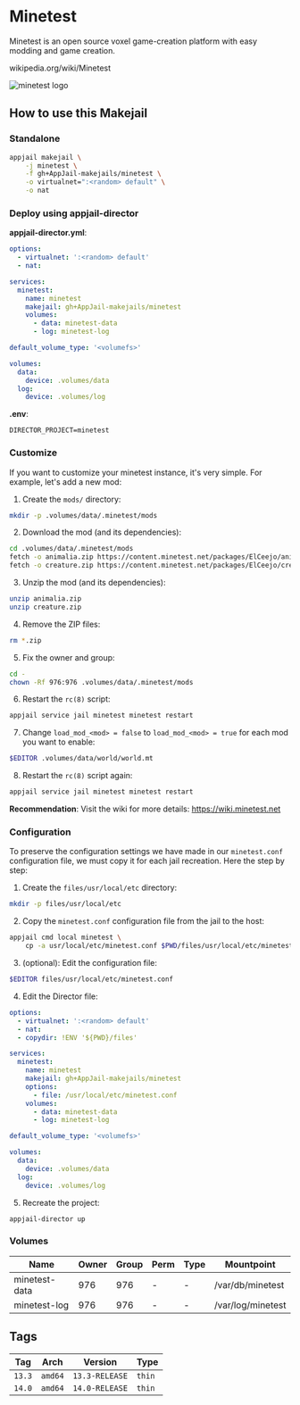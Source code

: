 # Minetest

Minetest is an open source voxel game-creation platform with easy modding and game creation.

wikipedia.org/wiki/Minetest

![minetest logo](https://upload.wikimedia.org/wikipedia/commons/thumb/a/a4/Minetest_logo.svg/512px-Minetest_logo.svg.png)

## How to use this Makejail

### Standalone

```sh
appjail makejail \
    -j minetest \
    -f gh+AppJail-makejails/minetest \
    -o virtualnet=":<random> default" \
    -o nat
```

### Deploy using appjail-director

**appjail-director.yml**:

```yaml
options:
  - virtualnet: ':<random> default'
  - nat:

services:
  minetest:
    name: minetest
    makejail: gh+AppJail-makejails/minetest
    volumes:
      - data: minetest-data
      - log: minetest-log

default_volume_type: '<volumefs>'

volumes:
  data:
    device: .volumes/data
  log:
    device: .volumes/log
```

**.env**:

```
DIRECTOR_PROJECT=minetest
```

### Customize

If you want to customize your minetest instance, it's very simple. For example, let's add a new mod:

1. Create the `mods/` directory:

```sh
mkdir -p .volumes/data/.minetest/mods
```

2. Download the mod (and its dependencies):

```sh
cd .volumes/data/.minetest/mods
fetch -o animalia.zip https://content.minetest.net/packages/ElCeejo/animalia/releases/23715/download/
fetch -o creature.zip https://content.minetest.net/packages/ElCeejo/creatura/releases/22754/download/
```

3. Unzip the mod (and its dependencies):

```sh
unzip animalia.zip
unzip creature.zip
```

4. Remove the ZIP files:

```sh
rm *.zip
```

5. Fix the owner and group:

```sh
cd -
chown -Rf 976:976 .volumes/data/.minetest/mods
```

6. Restart the `rc(8)` script:

```sh
appjail service jail minetest minetest restart
```

7. Change `load_mod_<mod> = false` to `load_mod_<mod> = true` for each mod you want to enable:

```sh
$EDITOR .volumes/data/world/world.mt
```

8. Restart the `rc(8)` script again:

```sh
appjail service jail minetest minetest restart
```

**Recommendation**: Visit the wiki for more details: https://wiki.minetest.net

### Configuration

To preserve the configuration settings we have made in our `minetest.conf` configuration file, we must copy it for each jail recreation. Here the step by step:

1. Create the `files/usr/local/etc` directory:

```sh
mkdir -p files/usr/local/etc
```

2. Copy the `minetest.conf` configuration file from the jail to the host:

```sh
appjail cmd local minetest \
    cp -a usr/local/etc/minetest.conf $PWD/files/usr/local/etc/minetest.conf
```

3. (optional): Edit the configuration file:

```sh
$EDITOR files/usr/local/etc/minetest.conf
```

4. Edit the Director file:

```yaml
options:
  - virtualnet: ':<random> default'
  - nat:
  - copydir: !ENV '${PWD}/files'

services:
  minetest:
    name: minetest
    makejail: gh+AppJail-makejails/minetest
    options:
      - file: /usr/local/etc/minetest.conf
    volumes:
      - data: minetest-data
      - log: minetest-log

default_volume_type: '<volumefs>'

volumes:
  data:
    device: .volumes/data
  log:
    device: .volumes/log
```

5. Recreate the project:

```
appjail-director up
```

### Volumes

| Name          | Owner | Group | Perm | Type | Mountpoint        |
| ------------- | ----- | ----- | ---- | ---- | ----------------- |
| minetest-data | 976   | 976   |  -   |  -   | /var/db/minetest  |
| minetest-log  | 976   | 976   |  -   |  -   | /var/log/minetest |

## Tags

| Tag    | Arch    | Version        | Type   |
| ------ | ------- | -------------- | ------ |
| `13.3` | `amd64` | `13.3-RELEASE` | `thin` |
| `14.0` | `amd64` | `14.0-RELEASE` | `thin` |
